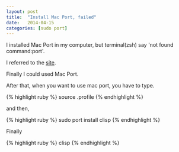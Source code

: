 ```yaml
---
layout: post
title:  "Install Mac Port, failed"
date:   2014-04-15
categories: [sudo port]
---
```


I installed Mac Port in my computer, but terminal(zsh) say 'not found command:port'.

I referred to the [site](http://stackoverflow.com/questions/9694395/sudo-port-command-not-found).

Finally I could used Mac Port.

After that, when you want to use mac port, you have to type.

{% highlight ruby %}
 source .profile
{% endhighlight %}

and then,

{% highlight ruby %}
 sudo port install clisp
{% endhighlight %}

Finally

{% highlight ruby %}
 clisp
{% endhighlight %}